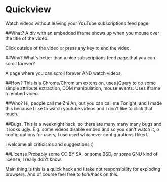 Quickview
=========

Watch videos without leaving your YouTube subscriptions feed page.

##What?
A div with an embedded iframe shows up when you mouse over the title of the video.

Click outside of the video or press any key to end the video.

##Why?
What's better than a nice subscriptions feed page that you can scroll forever?

A page where you can scroll forever AND watch videos.

##How?
This is a Chrome/Chromium extension, uses jQuery to do some simple attribute extraction,
DOM manipulation, mouse events. Uses iframe to embed video.

##Who?
Hi, people call me Zhi An, but you can call me Tonight,
and I made this because I like to watch youtube videos and I don't like to click that much.

##Bugs.
This is a weeknight hack, so there are many many many bugs and it looks ugly.
E.g. some videos disable embed and so you can't watch it,
o config options for users, I use used whichever configurations I liked.

I welcome all criticisms and suggestions :)

##License
Probably some CC BY SA, or some BSD, or some GNU kind of license, I really don't know.

Main thing is this is a quick hack and I take not responsibility for exploding browsers.
And of course feel free to fork/hack on this.
